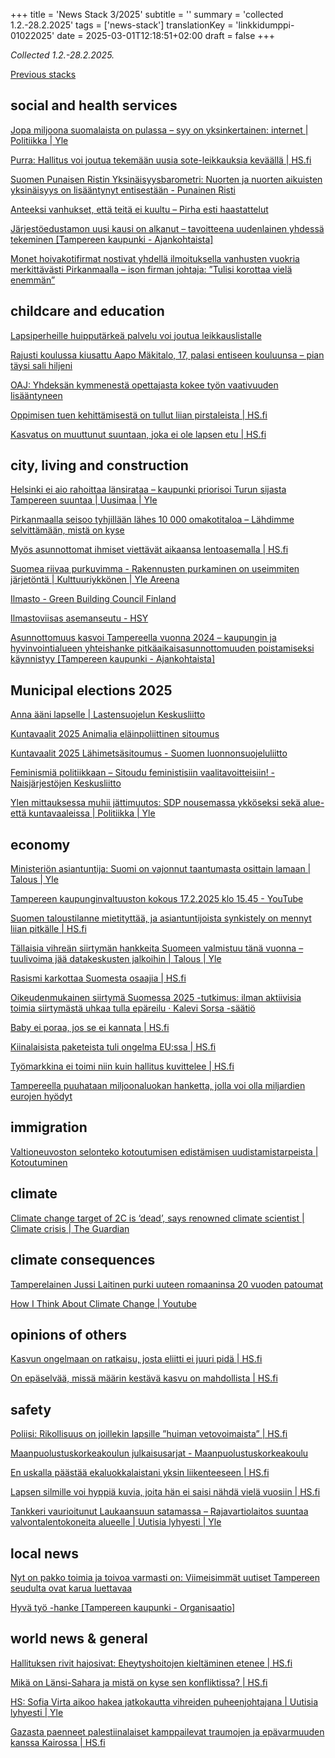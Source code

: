 +++
title = 'News Stack 3/2025'
subtitle = ''
summary = 'collected 1.2.-28.2.2025'
tags = ['news-stack']
translationKey = 'linkkidumppi-01022025'
date = 2025-03-01T12:18:51+02:00
draft = false
+++

*Collected 1.2.-28.2.2025.*

[Previous stacks](/tags/news-stack/)


## social and health services

[Jopa miljoona suomalaista on pulassa – syy on yksinkertainen: internet | Politiikka | Yle](https://yle.fi/a/74-20143091)

[Purra: Hallitus voi joutua tekemään uusia sote-leikkauksia keväällä | HS.fi](https://www.hs.fi/politiikka/art-2000011048327.html)

[Suomen Punaisen Ristin Yksinäisyysbarometri: Nuorten ja nuorten aikuisten yksinäisyys on lisääntynyt entisestään - Punainen Risti](https://www.punainenristi.fi/uutiset/2025/suomen-punaisen-ristin-yksinaisyysbarometri-nuorten-ja-nuorten-aikuisten-yksinaisyys-on-lisaantynyt-entisestaan/)

[Anteeksi vanhukset, että teitä ei kuultu – Pirha esti haastattelut](https://www.aamulehti.fi/pirkanmaa/art-2000011026011.html)

[Järjestöedustamon uusi kausi on alkanut – tavoitteena uudenlainen yhdessä tekeminen [Tampereen kaupunki - Ajankohtaista]](https://www.tampere.fi/ajankohtaista/2025/02/05/jarjestoedustamon-uusi-kausi-on-alkanut-tavoitteena-uudenlainen)

[Monet hoivakotifirmat nostivat yhdellä ilmoituksella vanhusten vuokria merkittävästi Pirkanmaalla – ison firman johtaja: ”Tulisi korottaa vielä enemmän”](https://www.aamulehti.fi/pirkanmaa/art-2000010996544.html)

## childcare and education

[Lapsiperheille huippu­tärkeä palvelu voi joutua leikkaus­listalle](https://www.aamulehti.fi/kolumnit/art-2000011035872.html)

[Rajusti koulussa kiusattu Aapo Mäkitalo, 17, palasi entiseen kouluunsa – pian täysi sali hiljeni](https://www.aamulehti.fi/ihmiset/art-2000011040551.html)

[OAJ: Yhdeksän kymmenestä opettajasta kokee työn vaativuuden lisääntyneen](https://www.aamulehti.fi/kotimaa/art-2000011039142.html)

[Oppimisen tuen kehittämisestä on tullut liian pirstaleista | HS.fi](https://www.hs.fi/mielipide/art-2000010987018.html)

[Kasvatus on muuttunut suuntaan, joka ei ole lapsen etu | HS.fi](https://www.hs.fi/mielipide/art-2000011018733.html)


## city, living and construction

[Helsinki ei aio rahoittaa länsirataa – kaupunki priorisoi Turun sijasta Tampereen suuntaa | Uusimaa | Yle](https://yle.fi/a/74-20145305)

[Pirkanmaalla seisoo tyhjillään lähes 10 000 omakotitaloa – Lähdimme selvittämään, mistä on kyse](https://www.aamulehti.fi/pirkanmaa/art-2000010958985.html)

[Myös asunnottomat ihmiset viettävät aikaansa lentoasemalla | HS.fi](https://www.hs.fi/mielipide/art-2000011034025.html)

[Suomea riivaa purkuvimma - Rakennusten purkaminen on useimmiten järjetöntä | Kulttuuriykkönen | Yle Areena](https://areena.yle.fi/podcastit/1-72883439)

[Ilmasto - Green Building Council Finland](https://figbc.fi/kestavyyden-kuntotarkastus/ilmasto)

[Ilmastoviisas asemanseutu - HSY](https://ilmastoviisasalue.fi/)

[Asunnottomuus kasvoi Tampereella vuonna 2024 – kaupungin ja hyvinvointialueen yhteishanke pitkäaikaisasunnottomuuden poistamiseksi käynnistyy [Tampereen kaupunki - Ajankohtaista]](https://www.tampere.fi/ajankohtaista/2025/02/10/asunnottomuus-kasvoi-tampereella-vuonna-2024-kaupungin-ja)

## Municipal elections 2025

[Anna ääni lapselle | Lastensuojelun Keskusliitto](https://www.lskl.fi/aanilapselle/)

[Kuntavaalit 2025 Animalia eläinpoliittinen sitoumus](https://animalia1.typeform.com/sitoumus)

[Kuntavaalit 2025 Lähimetsäsitoumus - Suomen luonnonsuojeluliitto](https://www.sll.fi/opi-lisaa/metsat/kuntavaalit/sitoumus/)

[Feminismiä politiikkaan – Sitoudu feministisiin vaalitavoitteisiin! - Naisjärjestöjen Keskusliitto](https://naisjarjestot.fi/feminismia-politiikkaan-sitoudu-feministisiin-vaalitavoitteisiin/)

[Ylen mittauksessa muhii jättimuutos: SDP nousemassa ykköseksi sekä alue- että kuntavaaleissa | Politiikka | Yle](https://yle.fi/a/74-20141672)

## economy

[Ministeriön asiantuntija: Suomi on vajonnut taantumasta osittain lamaan | Talous | Yle](https://yle.fi/a/74-20145808)

[Tampereen kaupunginvaltuuston kokous 17.2.2025 klo 15.45 - YouTube](https://www.youtube.com/watch?v=pSL5y8CkgiE&t=6710s)

[Suomen taloustilanne mietityttää, ja asiantuntijoista synkistely on mennyt liian pitkälle | HS.fi](https://www.hs.fi/talous/art-2000011028565.html)

[Tällaisia vihreän siirtymän hankkeita Suomeen valmistuu tänä vuonna – tuulivoima jää datakeskusten jalkoihin | Talous | Yle](https://yle.fi/a/74-20143501?utm_source=social-media-share)

[Rasismi karkottaa Suomesta osaajia | HS.fi](https://www.hs.fi/mielipide/art-2000010975528.html)

[Oikeudenmukainen siirtymä Suomessa 2025 -tutkimus: ilman aktiivisia toimia siirtymästä uhkaa tulla epäreilu · Kalevi Sorsa -säätiö](https://sorsafoundation.fi/oikeudenmukainen-siirtyma-suomessa-2025/)

[Baby ei poraa, jos se ei kannata | HS.fi](https://www.hs.fi/paakirjoitukset/art-2000011012486.html)

[Kiinalaisista paketeista tuli ongelma EU:ssa | HS.fi](https://www.hs.fi/paakirjoitukset/art-2000011019220.html)

[Työmarkkina ei toimi niin kuin hallitus kuvittelee | HS.fi](https://www.hs.fi/mielipide/art-2000011012819.html)

[Tampereella puuhataan miljoona­luokan hanketta, jolla voi olla miljardien eurojen hyödyt](https://www.aamulehti.fi/tampere/art-2000010986560.html)

## immigration

[Valtioneuvoston selonteko kotoutumisen edistämisen uudistamistarpeista | Kotoutuminen](https://kotoutuminen.fi/selonteko)


## climate

[Climate change target of 2C is ‘dead’, says renowned climate scientist | Climate crisis | The Guardian](https://www.theguardian.com/environment/2025/feb/04/climate-change-target-of-2c-is-dead-says-renowned-climate-scientist)

## climate consequences

[Tamperelainen Jussi Laitinen purki uuteen romaaninsa 20 vuoden patoumat](https://www.aamulehti.fi/kirjat/art-2000010965181.html)

[How I Think About Climate Change | Youtube](https://www.youtube.com/watch?v=tRA2SfSk2Tc)

## opinions of others

[Kasvun ongelmaan on ratkaisu, josta eliitti ei juuri pidä | HS.fi](https://www.hs.fi/mielipide/art-2000011029526.html)

[On epäselvää, missä määrin kestävä kasvu on mahdollista | HS.fi](https://www.hs.fi/mielipide/art-2000011018594.html)

## safety

[Poliisi: Rikollisuus on joillekin lapsille ”huiman vetovoimaista” | HS.fi](https://www.hs.fi/helsinki/art-2000011058477.html)

[Maanpuolustuskorkeakoulun julkaisusarjat - Maanpuolustuskorkeakoulu](https://maanpuolustuskorkeakoulu.fi/mpkk-n-julkaisusarjat)

[En uskalla päästää ekaluokkalaistani yksin liikenteeseen | HS.fi](https://www.hs.fi/mielipide/art-2000011026749.html)

[Lapsen silmille voi hyppiä kuvia, joita hän ei saisi nähdä vielä vuosiin | HS.fi](https://www.hs.fi/mielipide/art-2000011020944.html)

[Tankkeri vaurioitunut Laukaansuun satamassa – Rajavartiolaitos suuntaa valvontalentokoneita alueelle | Uutisia lyhyesti | Yle](https://yle.fi/a/74-20142529)

## local news

[Nyt on pakko toimia ja toivoa varmasti on: Viimeisimmät uutiset Tampereen seudulta ovat karua luettavaa](https://www.aamulehti.fi/paakirjoitukset/art-2000011026226.html)

[Hyvä työ -hanke [Tampereen kaupunki - Organisaatio]](https://www.tampere.fi/organisaatio/hyva-tyo-hanke)

## world news & general

[Hallituksen rivit hajosivat: Eheytyshoitojen kieltäminen etenee | HS.fi](https://www.hs.fi/politiikka/art-2000011060319.html)

[Mikä on Länsi-Sahara ja mistä on kyse sen konfliktissa? | HS.fi](https://www.hs.fi/maailma/art-2000011049431.html)

[HS: Sofia Virta aikoo hakea jatkokautta vihreiden puheenjohtajana | Uutisia lyhyesti | Yle](https://yle.fi/a/74-20142561)

[Gazasta paenneet palestiinalaiset kamppailevat traumojen ja epävarmuuden kanssa Kairossa | HS.fi](https://www.hs.fi/maailma/art-2000010932472.html)
